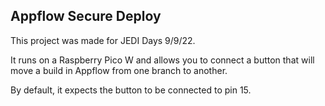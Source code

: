 ## Appflow Secure Deploy
This project was made for JEDI Days 9/9/22.

It runs on a Raspberry Pico W and allows you to connect a button that
will move a build in Appflow from one branch to another.

By default, it expects the button to be connected to pin 15.
